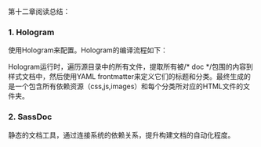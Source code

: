 第十二章阅读总结：

### 1. Hologram

使用Hologram来配置。Hologram的编译流程如下：

Hologram运行时，遍历源目录中的所有文件，提取所有被/* doc */包围的内容到样式文档中，然后使用YAML frontmatter来定义它们的标题和分类。最终生成的是一个包含所有依赖资源（css,js,images）和每个分类所对应的HTML文件的文件夹。

### 2. SassDoc

静态的文档工具，通过连接系统的依赖关系，提升构建文档的自动化程度。

